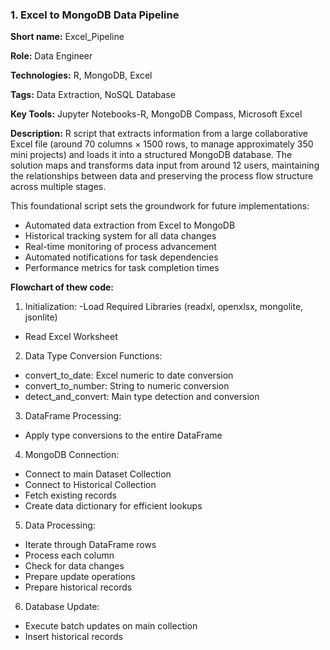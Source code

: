 ### 1. Excel to MongoDB Data Pipeline

<b>Short name:</b> Excel_Pipeline </p>
<b>Role:</b> Data Engineer </p>
<b>Technologies:</b> R, MongoDB, Excel </p>
<b>Tags:</b> Data Extraction, NoSQL Database </p>
<b>Key Tools:</b> Jupyter Notebooks-R, MongoDB Compass, Microsoft Excel </p>
<b>Description:</b> R script that extracts information from a large collaborative Excel file (around 70 columns × 1500 rows, to manage approximately 350 mini projects) and loads it into a structured MongoDB database. The solution maps and transforms data input from around 12 users, maintaining the relationships between data and preserving the process flow structure across multiple stages.

This foundational script sets the groundwork for future implementations:

- Automated data extraction from Excel to MongoDB
- Historical tracking system for all data changes
- Real-time monitoring of process advancement
- Automated notifications for task dependencies
- Performance metrics for task completion times



<b>Flowchart of thew code:</b>

1. Initialization:
-Load Required Libraries (readxl, openxlsx, mongolite, jsonlite)
- Read Excel Worksheet

2. Data Type Conversion Functions:
- convert_to_date: Excel numeric to date conversion
- convert_to_number: String to numeric conversion
- detect_and_convert: Main type detection and conversion

3. DataFrame Processing:
- Apply type conversions to the entire DataFrame

4. MongoDB Connection:
- Connect to main Dataset Collection
- Connect to Historical Collection
- Fetch existing records
- Create data dictionary for efficient lookups

5. Data Processing:
- Iterate through DataFrame rows
- Process each column
- Check for data changes
- Prepare update operations
- Prepare historical records

6. Database Update:
- Execute batch updates on main collection
- Insert historical records
